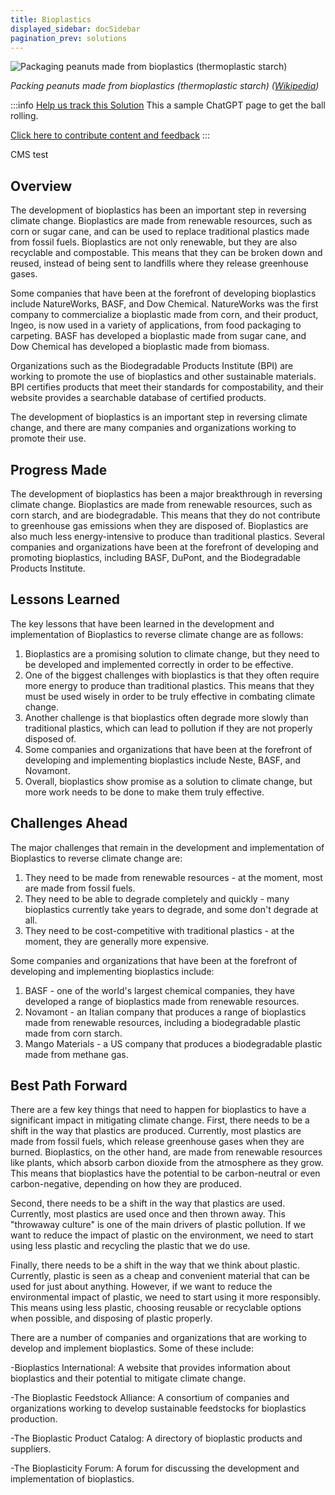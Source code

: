 ```yaml
---
title: Bioplastics
displayed_sidebar: docSidebar
pagination_prev: solutions
---
```


![Packaging peanuts made from bioplastics (thermoplastic starch) ](../static/img/bioplastic-packing-peanuts.jpg)

_Packing peanuts made from bioplastics (thermoplastic starch) ([Wikipedia](https://commons.wikimedia.org/wiki/File:St%C3%A4rke-Packstoff_P%C3%B6mpel_CG.jpg))_

:::info [Help us track this Solution](contribute)
This a sample ChatGPT page to get the ball rolling.

[Click here to contribute content and feedback](contribute)
:::

CMS test

## Overview

The development of bioplastics has been an important step in reversing climate change. Bioplastics are made from renewable resources, such as corn or sugar cane, and can be used to replace traditional plastics made from fossil fuels. Bioplastics are not only renewable, but they are also recyclable and compostable. This means that they can be broken down and reused, instead of being sent to landfills where they release greenhouse gases.

Some companies that have been at the forefront of developing bioplastics include NatureWorks, BASF, and Dow Chemical. NatureWorks was the first company to commercialize a bioplastic made from corn, and their product, Ingeo, is now used in a variety of applications, from food packaging to carpeting. BASF has developed a bioplastic made from sugar cane, and Dow Chemical has developed a bioplastic made from biomass.

Organizations such as the Biodegradable Products Institute (BPI) are working to promote the use of bioplastics and other sustainable materials. BPI certifies products that meet their standards for compostability, and their website provides a searchable database of certified products.

The development of bioplastics is an important step in reversing climate change, and there are many companies and organizations working to promote their use.

## Progress Made

The development of bioplastics has been a major breakthrough in reversing climate change. Bioplastics are made from renewable resources, such as corn starch, and are biodegradable. This means that they do not contribute to greenhouse gas emissions when they are disposed of. Bioplastics are also much less energy-intensive to produce than traditional plastics. Several companies and organizations have been at the forefront of developing and promoting bioplastics, including BASF, DuPont, and the Biodegradable Products Institute.

## Lessons Learned

The key lessons that have been learned in the development and implementation of Bioplastics to reverse climate change are as follows: 

1. Bioplastics are a promising solution to climate change, but they need to be developed and implemented correctly in order to be effective. 
2. One of the biggest challenges with bioplastics is that they often require more energy to produce than traditional plastics. This means that they must be used wisely in order to be truly effective in combating climate change. 
3. Another challenge is that bioplastics often degrade more slowly than traditional plastics, which can lead to pollution if they are not properly disposed of. 
4. Some companies and organizations that have been at the forefront of developing and implementing bioplastics include Neste, BASF, and Novamont. 
5. Overall, bioplastics show promise as a solution to climate change, but more work needs to be done to make them truly effective.

## Challenges Ahead

The major challenges that remain in the development and implementation of Bioplastics to reverse climate change are:

1. They need to be made from renewable resources - at the moment, most are made from fossil fuels.
2. They need to be able to degrade completely and quickly - many bioplastics currently take years to degrade, and some don't degrade at all.
3. They need to be cost-competitive with traditional plastics - at the moment, they are generally more expensive.

Some companies and organizations that have been at the forefront of developing and implementing bioplastics include:

1. BASF - one of the world's largest chemical companies, they have developed a range of bioplastics made from renewable resources.
2. Novamont - an Italian company that produces a range of bioplastics made from renewable resources, including a biodegradable plastic made from corn starch.
3. Mango Materials - a US company that produces a biodegradable plastic made from methane gas.

## Best Path Forward

There are a few key things that need to happen for bioplastics to have a significant impact in mitigating climate change. First, there needs to be a shift in the way that plastics are produced. Currently, most plastics are made from fossil fuels, which release greenhouse gases when they are burned. Bioplastics, on the other hand, are made from renewable resources like plants, which absorb carbon dioxide from the atmosphere as they grow. This means that bioplastics have the potential to be carbon-neutral or even carbon-negative, depending on how they are produced.

Second, there needs to be a shift in the way that plastics are used. Currently, most plastics are used once and then thrown away. This "throwaway culture" is one of the main drivers of plastic pollution. If we want to reduce the impact of plastic on the environment, we need to start using less plastic and recycling the plastic that we do use.

Finally, there needs to be a shift in the way that we think about plastic. Currently, plastic is seen as a cheap and convenient material that can be used for just about anything. However, if we want to reduce the environmental impact of plastic, we need to start using it more responsibly. This means using less plastic, choosing reusable or recyclable options when possible, and disposing of plastic properly.

There are a number of companies and organizations that are working to develop and implement bioplastics. Some of these include:

-Bioplastics International: A website that provides information about bioplastics and their potential to mitigate climate change.

-The Bioplastic Feedstock Alliance: A consortium of companies and organizations working to develop sustainable feedstocks for bioplastics production.

-The Bioplastic Product Catalog: A directory of bioplastic products and suppliers.

-The Bioplasticity Forum: A forum for discussing the development and implementation of bioplastics.
